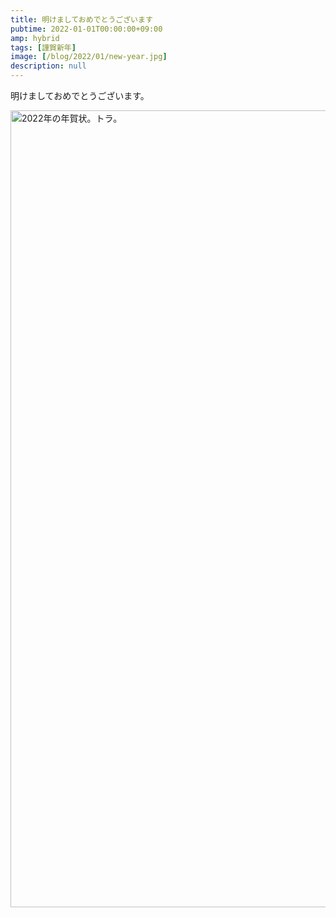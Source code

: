 ```yaml
---
title: 明けましておめでとうございます
pubtime: 2022-01-01T00:00:00+09:00
amp: hybrid
tags: [謹賀新年]
image: [/blog/2022/01/new-year.jpg]
description: null
---
```


明けましておめでとうございます。

<img alt="2022年の年賀状。トラ。" src="/blog/2022/01/new-year.jpg" width="1650" height="1275" center />
